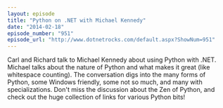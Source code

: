 ```yaml
---
layout: episode
title: "Python on .NET with Michael Kennedy"
date: "2014-02-18"
episode_number: "951"
episode_url: "http://www.dotnetrocks.com/default.aspx?ShowNum=951"
---
```


Carl and Richard talk to Michael Kennedy about using Python with .NET. Michael talks about the nature of Python and what makes it great (like whitespace counting). The conversation digs into the many forms of Python, some Windows friendly, some not so much, and many with specializations. Don't miss the discussion about the Zen of Python, and check out the huge collection of links for various Python bits!
